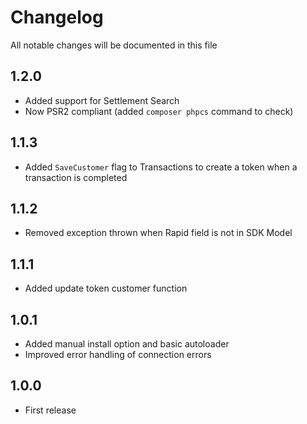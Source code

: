 # Changelog

All notable changes will be documented in this file

## 1.2.0

 - Added support for Settlement Search
 - Now PSR2 compliant (added `composer phpcs` command to check)

## 1.1.3

 - Added `SaveCustomer` flag to Transactions to create a token when a transaction is completed

## 1.1.2

 - Removed exception thrown when Rapid field is not in SDK Model

## 1.1.1

 - Added update token customer function

## 1.0.1

 - Added manual install option and basic autoloader
 - Improved error handling of connection errors

## 1.0.0

 - First release
